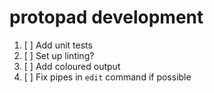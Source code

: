 # protopad development

1.  [ ] Add unit tests
2.  [ ] Set up linting?
3.  [ ] Add coloured output
4.  [ ] Fix pipes in `edit` command if possible
